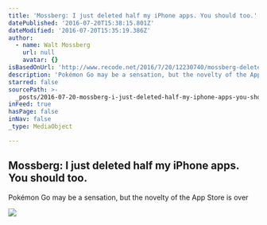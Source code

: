 ```yaml
---
title: 'Mossberg: I just deleted half my iPhone apps. You should too.'
datePublished: '2016-07-20T15:38:15.801Z'
dateModified: '2016-07-20T15:35:19.386Z'
author:
  - name: Walt Mossberg
    url: null
    avatar: {}
isBasedOnUrl: 'http://www.recode.net/2016/7/20/12230740/mossberg-delete-iphone-apps'
description: 'Pokémon Go may be a sensation, but the novelty of the App Store is over'
starred: false
sourcePath: >-
  _posts/2016-07-20-mossberg-i-just-deleted-half-my-iphone-apps-you-should-too.md
inFeed: true
hasPage: false
inNav: false
_type: MediaObject

---
```

<article style=""><h1>Mossberg: I just deleted half my iPhone apps. You should too.</h1><p>Pokémon Go may be a sensation, but the novelty of the App Store is over</p><img src="https://cdn2.vox-cdn.com/uploads/chorus_image/image/50159015/GettyImages-147238592.0.0.jpg" /></article>